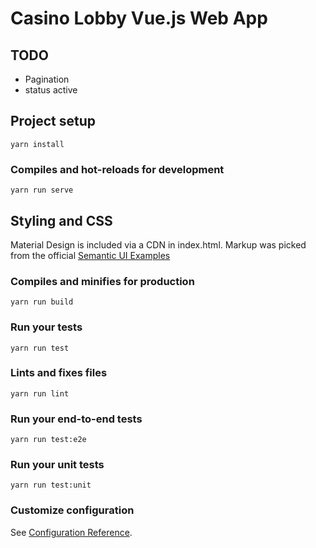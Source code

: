 # Casino Lobby Vue.js Web App

## TODO

* Pagination
* status active

## Project setup
```
yarn install
```

### Compiles and hot-reloads for development
```
yarn run serve
```

## Styling and CSS

Material Design is included via a CDN in index.html. Markup was picked
from the official [Semantic UI Examples](https://semantic-ui.com/usage/layout.html)

### Compiles and minifies for production
```
yarn run build
```

### Run your tests
```
yarn run test
```

### Lints and fixes files
```
yarn run lint
```

### Run your end-to-end tests
```
yarn run test:e2e
```

### Run your unit tests
```
yarn run test:unit
```

### Customize configuration
See [Configuration Reference](https://cli.vuejs.org/config/).
